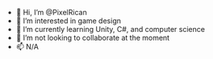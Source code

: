 - 👋 Hi, I’m @PixelRican
- 👀 I’m interested in game design
- 🌱 I’m currently learning Unity, C#, and computer science
- 💞️ I’m not looking to collaborate at the moment
- 📫 N/A

<!---
PixelRican/PixelRican is a ✨ special ✨ repository because its `README.md` (this file) appears on your GitHub profile.
You can click the Preview link to take a look at your changes.
--->
